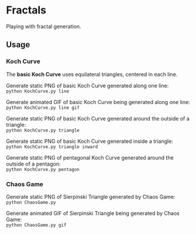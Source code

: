 # Fractals

Playing with fractal generation.

## Usage

### Koch Curve

The **basic Koch Curve** uses equilateral triangles, centered in each line.

Generate static PNG of basic Koch Curve generated along one line:  
`python KochCurve.py line`

Generate animated GIF of basic Koch Curve being generated along one line:  
`python KochCurve.py line gif`

Generate static PNG of basic Koch Curve generated around the outside of a triangle:  
`python KochCurve.py triangle`

Generate static PNG of basic Koch Curve generated inside a triangle:  
`python KochCurve.py triangle inward`

Generate static PNG of pentagonal Koch Curve generated around the outside of a pentagon:  
`python KochCurve.py pentagon`

### Chaos Game

Generate static PNG of Sierpinski Triangle generated by Chaos Game:  
`python ChaosGame.py`

Generate animated GIF of Sierpinski Triangle being generated by Chaos Game:  
`python ChaosGame.py gif`
